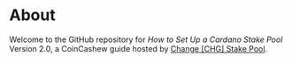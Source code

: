 # About
Welcome to the GitHub repository for *How to Set Up a Cardano Stake Pool* Version 2.0, a CoinCashew guide hosted by [Change [CHG] Stake Pool](https://coincashew.io/).
